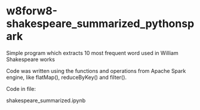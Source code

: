 # w8forw8-shakespeare_summarized_pythonspark
Simple program which extracts 10 most frequent word used in William Shakespeare works

Code was written using the functions and operations from Apache Spark engine, like flatMap(), reduceByKey() and filter().

Code in file:

shakespeare_summarized.ipynb
